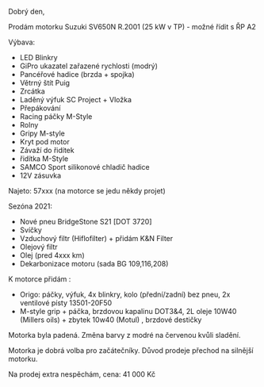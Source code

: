 Dobrý den,

Prodám motorku Suzuki SV650N R.2001 (25 kW v TP) - možné řídit s ŘP A2

Výbava:
- LED Blinkry
- GiPro ukazatel zařazené rychlosti (modrý)
- Pancéřové hadice (brzda + spojka)
- Větrný štít Puig
- Zrcátka
- Laděný výfuk SC Project + Vložka
- Přepákování
- Racing páčky M-Style
- Rolny
- Gripy M-style
- Kryt pod motor
- Závaží do řidítek
- řidítka M-Style
- SAMCO Sport silikonové chladič hadice
- 12V zásuvka

Najeto: 57xxx (na motorce se jedu někdy projet)

Sezóna 2021:
- Nové pneu BridgeStone S21 [DOT 3720]
- Svíčky
- Vzduchový filtr (Hiflofilter) + přidám K&N Filter 
- Olejový filtr
- Olej (pred 4xxx km)
- Dekarbonizace motoru (sada BG 109,116,208)

K motorce přidám :
- Origo: páčky, výfuk, 4x blinkry, kolo (přední/zadní) bez pneu, 2x ventilové písty 13501-20F50
- M-style grip + páčka, brzdovou kapalinu DOT3&4, 2L oleje 10W40 (Millers oils) + zbytek 10w40 (Motul) , brzdové destičky

Motorka byla padená. Změna barvy z modré na červenou kvůli sladění.

Motorka je dobrá volba pro začátečníky. Důvod prodeje přechod na silnější motorku.

Na prodej extra nespěchám, cena: 41 000 Kč
